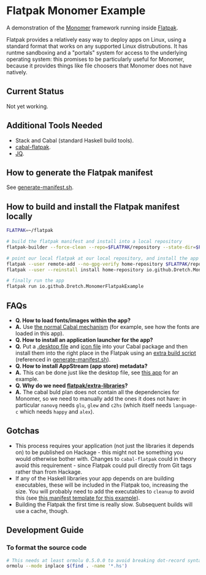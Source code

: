 # Flatpak Monomer Example

A demonstration of the [Monomer](https://github.com/fjvallarino/monomer) framework running inside [Flatpak](https://flatpak.org/).

Flatpak provides a relatively easy way to deploy apps on Linux, using a standard format that works on any supported Linux distrubutions. It has runtme sandboxing and a "portals" system for access to the underlying operating system: this promises to be particularly useful for Monomer, because it provides things like file choosers that Monomer does not have natively.

## Current Status
Not yet working.

## Additional Tools Needed
- Stack and Cabal (standard Haskell build tools).
- [cabal-flatpak](https://hub.darcs.net/thielema/cabal-flatpak).
- [JQ](https://stedolan.github.io/jq/).

## How to generate the Flatpak manifest
See [generate-manifest.sh](flatpak/generate-manifest.sh).

## How to build and install the Flatpak manifest locally
```bash
FLATPAK=~/flatpak

# build the flatpak manifest and install into a local repository
flatpak-builder --force-clean --repo=$FLATPAK/repository --state-dir=$FLATPAK/builder/ $FLATPAK/build/io.github.Dretch.MonomerFlatpakExample flatpak/io.github.Dretch.MonomerFlatpakExample.json

# point our local flatpak at our local repository, and install the app from it
flatpak --user remote-add --no-gpg-verify home-repository $FLATPAK/repository
flatpak --user --reinstall install home-repository io.github.Dretch.MonomerFlatpakExample

# finally run the app
flatpak run io.github.Dretch.MonomerFlatpakExample
```

## FAQs
- **Q. How to load fonts/images within the app?**
- **A.** Use [the normal Cabal mechanism](https://neilmitchell.blogspot.com/2008/02/adding-data-files-using-cabal.html) (for example, see how the fonts are loaded in this app).
- **Q. How to install an application launcher for the app?**
- **Q.** Put a [.desktop file](assets/io.github.Dretch.MonomerFlatpakExample.desktop) and [icon file](assets/io.github.Dretch.MonomerFlatpakExample.png) into your Cabal package and then install them into the right place in the Flatpak using an [extra build script](flatpak/install-desktop-files.json) (referenced in [generate-manifest.sh](flatpak/generate-manifest.sh)).
- **Q. How to install AppStream (app store) metadata?**
- **A.** This can be done just like the desktop file, see [this app](assets) for an example.
- **Q. Why do we need [flatpak/extra-libraries](flatpak/extra-libraries)?**
- **A.** The cabal buld plan does not contain all the dependencies for Monomer, so we need to manually add the ones it does not have: in particular `nanovg` needs `glu`, `glew` and `c2hs` (which itself needs `language-c` which needs `happy` and `alex`).

## Gotchas
- This process requires your application (not just the libraries it depends on) to be published on Hackage - this might not be something you would otherwise bother with. Changes to `cabal-flatpak` could in theory avoid this requirement - since Flatpak could pull directly from Git tags rather than from Hackage.
- If any of the Haskell libraries your app depends on are building executables, these will be included in the Flatpak too, increasing the size. You will probably need to add the executables to `cleanup` to avoid this (see [this manifest template for this example](flatpak/io.github.Dretch.MonomerFlatpakExample.template.json)).
- Building the Flatpak the first time is really slow. Subsequent builds will use a cache, though.

## Development Guide
### To format the source code
```bash
# This needs at least ormolu 0.5.0.0 to avoid breaking dot-record syntax
ormolu --mode inplace $(find . -name '*.hs')
```
